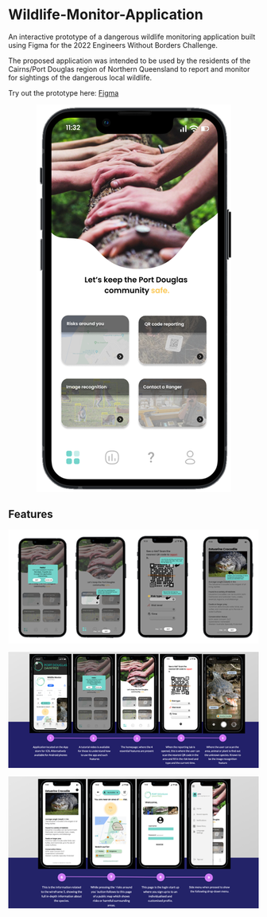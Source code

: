 # Wildlife-Monitor-Application
An interactive prototype of a dangerous wildlife monitoring application built using Figma for the 2022 Engineers Without Borders Challenge.

The proposed application was intended to be used by the residents of the Cairns/Port Douglas region of Northern Queensland to report and monitor for sightings of the dangerous local wildlife.

Try out the prototype here: [Figma](https://www.figma.com/proto/9QSrBNLIllbBQ9WnNJUbE8/Design-1?node-id=145-79&scaling=scale-down&page-id=0%3A1&starting-point-node-id=145%3A79)

<p align="center">
  <img src="Images/Home.png" alt="Screenshot of homepage"/>
</p>

## Features
<p align="center">
  <img src="Images/Tutorial-Flow.png" alt="Image of walkthrough flow"/>
</p>

<p align="center">
  <img src="Images/Flow-1.png" alt="Image of walkthrough flow"/>
</p>

<p align="center">
  <img src="Images/Flow-2.png" alt="Image of walkthrough flow"/>
</p>
